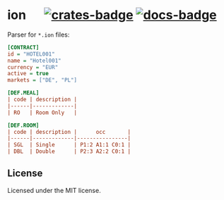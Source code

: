 # ion &emsp; [![crates-badge]][crates-link] [![docs-badge]][docs-link]

[crates-badge]: https://img.shields.io/crates/v/ion.svg
[crates-link]: https://crates.io/crates/ion
[docs-badge]: https://img.shields.io/badge/docs.rs-latest-informational
[docs-link]: https://docs.rs/ion

Parser for `*.ion` files:

``` ini
[CONTRACT]
id = "HOTEL001"
name = "Hotel001"
currency = "EUR"
active = true
markets = ["DE", "PL"]

[DEF.MEAL]
| code | description |
|------|-------------|
| RO   | Room Only   |

[DEF.ROOM]
| code | description |      occ       |
|------|-------------|----------------|
| SGL  | Single      | P1:2 A1:1 C0:1 |
| DBL  | Double      | P2:3 A2:2 C0:1 |
```

## License

Licensed under the MIT license.
